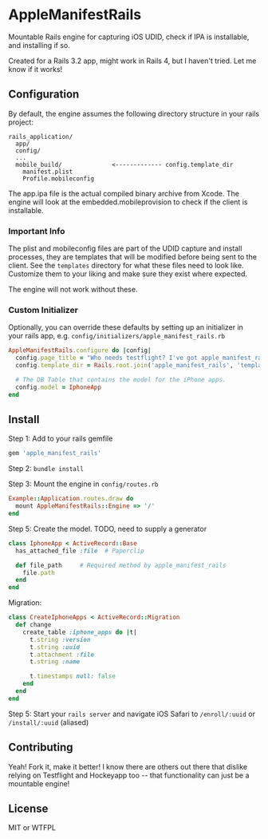 # AppleManifestRails

Mountable Rails engine for capturing iOS UDID, check if IPA is installable, and installing if so.

Created for a Rails 3.2 app, might work in Rails 4, but I haven't tried. Let me know if it works!

## Configuration

By default, the engine assumes the following directory structure in your rails project:

```
rails_application/
  app/
  config/
  ...
  mobile_build/              <------------- config.template_dir
    manifest.plist
    Profile.mobileconfig
```

The app.ipa file is the actual compiled binary archive from Xcode. The engine will look at the embedded.mobileprovision to check if the client is installable.

### Important Info

The plist and mobileconfig files are part of the UDID capture and install processes, they are templates that will be modified before being sent to the client. See the `templates` directory for what these files need to look like. Customize them to your liking and make sure they exist where expected.

The engine will not work without these.

### Custom Initializer

Optionally, you can override these defaults by setting up an initializer in your rails app, e.g. `config/initializers/apple_manifest_rails.rb`

```ruby
AppleManifestRails.configure do |config|
  config.page_title = "Who needs testflight? I've got apple_manifest_rails!"
  config.template_dir = Rails.root.join('apple_manifest_rails', 'templates')

  # The DB Table that contains the model for the iPhone apps.
  config.model = IphoneApp
end
```

## Install

Step 1: Add to your rails gemfile

```ruby
gem 'apple_manifest_rails'
```

Step 2: `bundle install`

Step 3: Mount the engine in `config/routes.rb`

```ruby
Example::Application.routes.draw do
  mount AppleManifestRails::Engine => '/'
end
```

Step 5: Create the model. TODO, need to supply a generator

```ruby
class IphoneApp < ActiveRecord::Base
  has_attached_file :file  # Paperclip

  def file_path     # Required method by apple_manifest_rails
    file.path
  end
end
```

Migration:

```ruby
class CreateIphoneApps < ActiveRecord::Migration
  def change
    create_table :iphone_apps do |t|
      t.string :version
      t.string :uuid
      t.attachment :file
      t.string :name

      t.timestamps null: false
    end
  end
end
```

Step 5: Start your `rails server` and navigate iOS Safari to `/enroll/:uuid` or `/install/:uuid` (aliased)

## Contributing

Yeah! Fork it, make it better! I know there are others out there that dislike relying on Testflight and Hockeyapp too -- that functionality can just be a mountable engine!

## License

MIT or WTFPL
